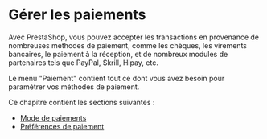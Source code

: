# Gérer les paiements

Avec PrestaShop, vous pouvez accepter les transactions en provenance de nombreuses méthodes de paiement, comme les chèques, les virements bancaires, le paiement à la réception, et de nombreux modules de partenaires tels que PayPal, Skrill, Hipay, etc.

Le menu "Paiement" contient tout ce dont vous avez besoin pour paramétrer vos méthodes de paiement.

Ce chapitre contient les sections suivantes :

* [Mode de paiements](mode-de-paiements.md)
* [Préférences de paiement](preferences-de-paiement.md)

